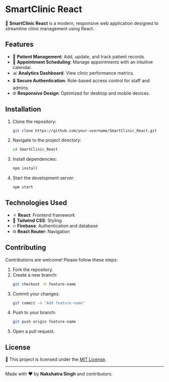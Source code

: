 # SmartClinic React

🚀 **SmartClinic React** is a modern, responsive web application designed to streamline clinic management using React.

## Features

- 🏥 **Patient Management**: Add, update, and track patient records.
- 📅 **Appointment Scheduling**: Manage appointments with an intuitive calendar.
- 📊 **Analytics Dashboard**: View clinic performance metrics.
- 🔒 **Secure Authentication**: Role-based access control for staff and admins.
- 🌐 **Responsive Design**: Optimized for desktop and mobile devices.

## Installation

1. Clone the repository:
    ```bash
    git clone https://github.com/your-username/SmartClinic_React.git
    ```
2. Navigate to the project directory:
    ```bash
    cd SmartClinic_React
    ```
3. Install dependencies:
    ```bash
    npm install
    ```
4. Start the development server:
    ```bash
    npm start
    ```

## Technologies Used

- ⚛️ **React**: Frontend framework
- 🎨 **Tailwind CSS**: Styling
- 🔥 **Firebase**: Authentication and database
- 🌐 **React Router**: Navigation

## Contributing

Contributions are welcome! Please follow these steps:

1. Fork the repository.
2. Create a new branch:
    ```bash
    git checkout -b feature-name
    ```
3. Commit your changes:
    ```bash
    git commit -m "Add feature-name"
    ```
4. Push to your branch:
    ```bash
    git push origin feature-name
    ```
5. Open a pull request.

## License

📜 This project is licensed under the [MIT License](LICENSE).

---

Made with ❤️ by **Nakshatra Singh** and contributors.
